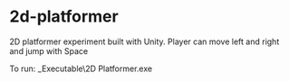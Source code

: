 # 2d-platformer
2D platformer experiment built with Unity. Player can move left and right and jump with Space

To run:
_Executable\2D Platformer.exe
